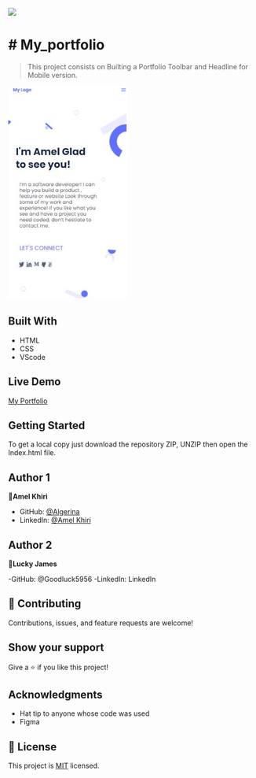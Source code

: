 ![](https://img.shields.io/badge/Microverse-blueviolet)

# # My_portfolio

> This project consists on Builting a  Portfolio Toolbar and Headline for  Mobile version.

![screenshot](./img/screenshotpf.JPG)

## Built With

- HTML
- CSS
- VScode

## Live Demo

[My Portfolio](https://rawcdn.githack.com/algerina/My_portfolio/c6bdff37adb3bc40bde0da66c69609588c6d5461/index.html)

## Getting Started

To get a local copy just download the repository ZIP, UNZIP then open the Index.html file.

## Author 1

👤**Amel Khiri**

- GitHub: [@Algerina](https://github.com/Algerina)
- LinkedIn: [@Amel Khiri](https://linkedin.com/in/amel-khiri-qahwadji-37a550135)


## Author 2

👤**Lucky James**

-GitHub: @Goodluck5956
-LinkedIn: LinkedIn


## 🤝 Contributing

Contributions, issues, and feature requests are welcome!

## Show your support

Give a ⭐️ if you like this project!

## Acknowledgments

- Hat tip to anyone whose code was used
- Figma

## 📝 License

This project is [MIT](./MIT.md) licensed.
